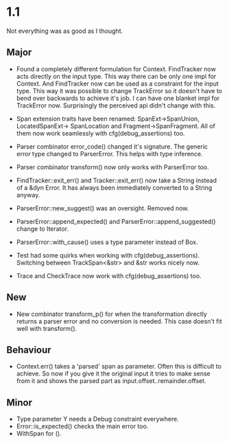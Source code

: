 # 1.1

Not everything was as good as I thought.

## Major

* Found a completely different formulation for Context.
  FindTracker now acts directly on the input type. This way there can be only
  one
  impl for Context. And FindTracker now can be used as a constraint for the
  input type.
  This way it was possible to change TrackError so it doesn't have to bend over
  backwards to achieve it's job. I can have one blanket impl for TrackError now.
  Surprisingly the perceived api didn't change with this.

* Span extension traits have been renamed: SpanExt->SpanUnion, LocatedSpanExt->
  SpanLocation and Fragment->SpanFragment. All of them now work seamlessly with
  cfg(debug_assertions) too.

* Parser combinator error_code() changed it's signature. The generic error type
  changed to ParserError. This helps with type inference.
* Parser combinator transform() now only works with ParserError too.

* FindTracker::exit_err() and Tracker::exit_err() now take a String instead of
  a &dyn Error. It has always been immediately converted to a String anyway.

* ParserError::new_suggest() was an oversight. Removed now.
* ParserError::append_expected() and ParserError::append_suggested() change to
  Iterator.
* ParserError::with_cause() uses a type parameter instead of Box<dyn Error>.

* Test had some quirks when working with cfg(debug_assertions). Switching
  between TrackSpan<&str> and &str works nicely now.
* Trace and CheckTrace now work with cfg(debug_assertions) too.

## New

* New combinator transform_p() for when the transformation directly returns a
  parser error and no conversion is needed. This case doesn't fit well with
  transform().

## Behaviour

* Context.err() takes a 'parsed' span as parameter. Often this is difficult
  to achieve. So now if you give it the original input it tries to make sense
  from it and shows the parsed part as input.offset..remainder.offset.

## Minor

* Type parameter Y needs a Debug constraint everywhere.
* Error::is_expected() checks the main error too.
* WithSpan for ().
